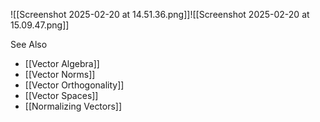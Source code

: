 ![[Screenshot 2025-02-20 at 14.51.36.png]]![[Screenshot 2025-02-20 at 15.09.47.png]]

See Also
- [[Vector Algebra]]
- [[Vector Norms]]
- [[Vector Orthogonality]]
- [[Vector Spaces]]
- [[Normalizing Vectors]]